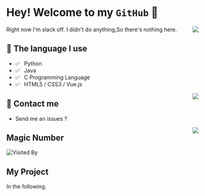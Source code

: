 # Hey! Welcome to my `GitHub` 👋

<img align="right" src="https://github-readme-stats.vercel.app/api?username=IrisMiko" />

Right now I'm slack off. I didn't do anything,So there's nothing here. 

## 💬 The language I use 

- ✅ ⁠ ⁢⁣⁡⁠ ⁢⁣⁡Python
- ✅ ⁠ ⁢⁣⁡⁠ ⁢⁣⁡Java
- ✅ ⁠ ⁢⁣⁡⁠ ⁢⁣⁡C Programming Language
- ✅ ⁠ ⁢⁣⁡⁠ ⁢⁣⁡HTML5 / CSS3 / Vue.js

<img align="right" src="https://github-readme-stats.vercel.app/api/top-langs/?username=IrisMiko&layout=compact" />

## 📮 Contact me

- Send me an issues ?

<img align=right src='https://github.githubassets.com/images/mona-whisper.gif' />

## Magic Number 

![Visited By](https://count.getloli.com/get/@IrisMiko?theme=moebooru)

## My Project

In the following.
